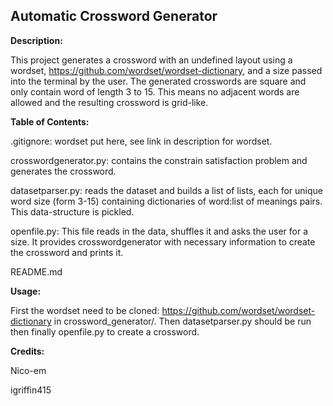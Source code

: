 ## Automatic Crossword Generator

**Description:**

This project generates a crossword with an undefined layout using a wordset, https://github.com/wordset/wordset-dictionary, and a size passed into the terminal by the user. The generated crosswords are square and only contain word of length 3 to 15. This means no adjacent words are allowed and the resulting crossword is grid-like.


**Table of Contents:**

.gitignore: wordset put here, see link in description for wordset.

crosswordgenerator.py: contains the constrain satisfaction problem and generates the crossword.

datasetparser.py: reads the dataset and builds a list of lists, each for unique word size (form 3-15) containing dictionaries of word:list of meanings pairs. This data-structure is pickled.

openfile.py: This file reads in the data, shuffles it and asks the user for a size. It provides crosswordgenerator with necessary information to create the crossword and prints it.

README.md


**Usage:**

First the wordset need to be cloned: https://github.com/wordset/wordset-dictionary in crossword_generator/. Then datasetparser.py should be run then finally openfile.py to create a crossword.


**Credits:**

Nico-em

igriffin415
